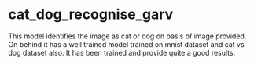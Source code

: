 # cat_dog_recognise_garv
This model identifies the image as cat or dog on basis of image provided. On behind it has a well trained model trained on mnist dataset and cat vs dog dataset also. It has been trained and provide quite a good results.
